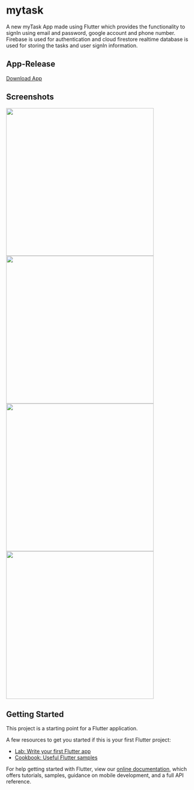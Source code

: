 # mytask

A new myTask App made using Flutter which provides the functionality to signIn using email and password, google account and phone number.
Firebase is used for authentication and cloud firestore realtime database is used for storing the tasks and user signIn information.

## App-Release
<a id="raw-url" href="https://raw.githubusercontent.com/savageclown007/myTaskApp/master/app-armeabi-v7a-release.apk">Download App</a>

## Screenshots
<img src="https://github.com/savageclown007/myTaskApp/blob/master/screenshots/LogIn%20Screen.jpeg" width="400px" height="auto"> <img src="https://github.com/savageclown007/myTaskApp/blob/master/screenshots/HomeScreen.jpeg" width="400px" height="auto">
<img src="https://github.com/savageclown007/myTaskApp/blob/master/screenshots/HomeScreen%20When%20No%20task%20is%20there.jpeg" width="400px" height="auto">
<img src="https://github.com/savageclown007/myTaskApp/blob/master/screenshots/Add%20Task%20Dialogue.jpeg" width="400px" height="auto">


## Getting Started

This project is a starting point for a Flutter application.

A few resources to get you started if this is your first Flutter project:

- [Lab: Write your first Flutter app](https://flutter.dev/docs/get-started/codelab)
- [Cookbook: Useful Flutter samples](https://flutter.dev/docs/cookbook)

For help getting started with Flutter, view our
[online documentation](https://flutter.dev/docs), which offers tutorials,
samples, guidance on mobile development, and a full API reference.
